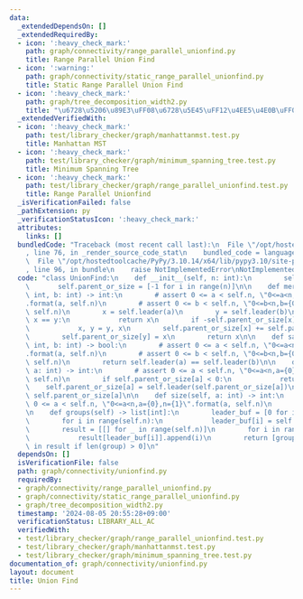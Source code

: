 ```yaml
---
data:
  _extendedDependsOn: []
  _extendedRequiredBy:
  - icon: ':heavy_check_mark:'
    path: graph/connectivity/range_parallel_unionfind.py
    title: Range Parallel Union Find
  - icon: ':warning:'
    path: graph/connectivity/static_range_parallel_unionfind.py
    title: Static Range Parallel Union Find
  - icon: ':heavy_check_mark:'
    path: graph/tree_decomposition_width2.py
    title: "\u6728\u5206\u89E3\uFF08\u6728\u5E45\uFF12\u4EE5\u4E0B\uFF09"
  _extendedVerifiedWith:
  - icon: ':heavy_check_mark:'
    path: test/library_checker/graph/manhattanmst.test.py
    title: Manhattan MST
  - icon: ':heavy_check_mark:'
    path: test/library_checker/graph/minimum_spanning_tree.test.py
    title: Minimum Spanning Tree
  - icon: ':heavy_check_mark:'
    path: test/library_checker/graph/range_parallel_unionfind.test.py
    title: Range Parallel Unionfind
  _isVerificationFailed: false
  _pathExtension: py
  _verificationStatusIcon: ':heavy_check_mark:'
  attributes:
    links: []
  bundledCode: "Traceback (most recent call last):\n  File \"/opt/hostedtoolcache/PyPy/3.10.14/x64/lib/pypy3.10/site-packages/onlinejudge_verify/documentation/build.py\"\
    , line 76, in _render_source_code_stat\n    bundled_code = language.bundle(\n\
    \  File \"/opt/hostedtoolcache/PyPy/3.10.14/x64/lib/pypy3.10/site-packages/onlinejudge_verify/languages/python.py\"\
    , line 96, in bundle\n    raise NotImplementedError\nNotImplementedError\n"
  code: "class UnionFind:\n    def __init__(self, n: int):\n        self.n = n\n \
    \       self.parent_or_size = [-1 for i in range(n)]\n\n    def merge(self, a:\
    \ int, b: int) -> int:\n        # assert 0 <= a < self.n, \"0<=a<n,a={0},n={1}\"\
    .format(a, self.n)\n        # assert 0 <= b < self.n, \"0<=b<n,b={0},n={1}\".format(b,\
    \ self.n)\n        x = self.leader(a)\n        y = self.leader(b)\n        if\
    \ x == y:\n            return x\n        if -self.parent_or_size[x] < -self.parent_or_size[y]:\n\
    \            x, y = y, x\n        self.parent_or_size[x] += self.parent_or_size[y]\n\
    \        self.parent_or_size[y] = x\n        return x\n\n    def same(self, a:\
    \ int, b: int) -> bool:\n        # assert 0 <= a < self.n, \"0<=a<n,a={0},n={1}\"\
    .format(a, self.n)\n        # assert 0 <= b < self.n, \"0<=b<n,b={0},n={1}\".format(b,\
    \ self.n)\n        return self.leader(a) == self.leader(b)\n\n    def leader(self,\
    \ a: int) -> int:\n        # assert 0 <= a < self.n, \"0<=a<n,a={0},n={1}\".format(a,\
    \ self.n)\n        if self.parent_or_size[a] < 0:\n            return a\n    \
    \    self.parent_or_size[a] = self.leader(self.parent_or_size[a])\n        return\
    \ self.parent_or_size[a]\n\n    def size(self, a: int) -> int:\n        # assert\
    \ 0 <= a < self.n, \"0<=a<n,a={0},n={1}\".format(a, self.n)\n        return -self.parent_or_size[self.leader(a)]\n\
    \n    def groups(self) -> list[int]:\n        leader_buf = [0 for i in range(self.n)]\n\
    \        for i in range(self.n):\n            leader_buf[i] = self.leader(i)\n\
    \        result = [[] for _ in range(self.n)]\n        for i in range(self.n):\n\
    \            result[leader_buf[i]].append(i)\n        return [group for group\
    \ in result if len(group) > 0]\n"
  dependsOn: []
  isVerificationFile: false
  path: graph/connectivity/unionfind.py
  requiredBy:
  - graph/connectivity/range_parallel_unionfind.py
  - graph/connectivity/static_range_parallel_unionfind.py
  - graph/tree_decomposition_width2.py
  timestamp: '2024-08-05 20:55:28+09:00'
  verificationStatus: LIBRARY_ALL_AC
  verifiedWith:
  - test/library_checker/graph/range_parallel_unionfind.test.py
  - test/library_checker/graph/manhattanmst.test.py
  - test/library_checker/graph/minimum_spanning_tree.test.py
documentation_of: graph/connectivity/unionfind.py
layout: document
title: Union Find
---
```

